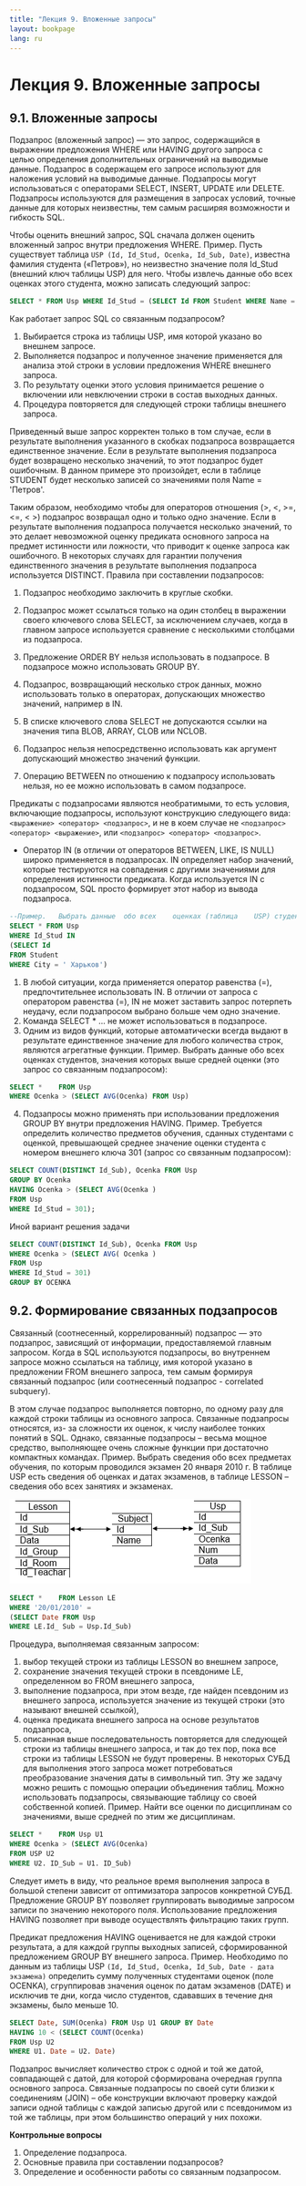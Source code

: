 ```yaml
---
title: "Лекция 9. Вложенные запросы"
layout: bookpage
lang: ru
---
```


# Лекция 9. Вложенные запросы

## 9.1.	Вложенные запросы

Подзапрос (вложенный запрос) — это запрос, содержащийся в выражении предложения WHERE или HAVING другого запроса с  
целью определения дополнительных ограничений на выводимые данные. Подзапрос в содержащем его запросе используют для  наложения условий на выводимые данные. Подзапросы могут использоваться с операторами SELECT, INSERT, UPDATE или DELETE.
Подзапросы используются для размещения в запросах условий, точные данные для которых неизвестны, тем самым расширяя возможности и гибкость SQL.

Чтобы оценить внешний запрос, SQL сначала должен оценить вложенный запрос внутри предложения WHERE.
Пример. Пусть существует таблица `USP (Id, Id_Stud, Ocenka, Id_Sub, Date)`, известна фамилия студента («Петров»), но неизвестно значение поля Id_Stud (внешний ключ таблицы USP) для него. Чтобы извлечь данные обо всех оценках этого студента, можно записать следующий запрос:

```sql
SELECT * FROM Usp WHERE Id_Stud = (SELECT Id FROM Student WHERE Name = 'Петров')
```

Как работает запрос SQL со связанным подзапросом?

1.	Выбирается строка из таблицы USP, имя которой указано во внешнем запросе.
2.	Выполняется подзапрос и полученное значение применяется для анализа этой строки в условии предложения WHERE внешнего запроса.
3.	По результату оценки этого условия принимается решение о включении или невключении строки в состав выходных данных.
4.	Процедура повторяется для следующей строки таблицы внешнего запроса.

Приведенный выше запрос корректен только в том случае, если в результате выполнения указанного в скобках подзапроса возвращается единственное значение. Если в результате выполнения подзапроса будет возвращено несколько значений, то этот подзапрос будет ошибочным. В данном примере это произойдет, если в таблице STUDENT будет несколько записей со значениями поля Name = 'Петров'.

Таким образом, необходимо чтобы для операторов отношения (>, <, >=, <=, < >) подзапрос возвращал одно и только одно значение. Если в результате выполнения подзапроса получается несколько значений, то это делает невозможной оценку предиката основного запроса на предмет истинности или ложности, что приводит к оценке запроса как ошибочного.
В некоторых случаях для гарантии получения единственного значения в результате выполнения подзапроса используется DISTINCT.
Правила при составлении подзапросов:

1.	Подзапрос необходимо заключить в круглые скобки.
 
2.	Подзапрос может ссылаться только на один столбец в выражении своего ключевого слова SELECT, за исключением случаев, когда в главном запросе используется сравнение с несколькими столбцами из подзапроса.
3.	Предложение ORDER BY нельзя использовать в подзапросе. В подзапросе можно использовать GROUP BY.
4.	Подзапрос, возвращающий несколько строк данных, можно использовать только в операторах, допускающих множество значений, например в IN.
5.	В списке ключевого слова SELECT не допускаются ссылки на значения типа BLOB, ARRAY, CLOB или NCLOB.
6.	Подзапрос нельзя непосредственно использовать как аргумент допускающий множество значений функции.
7.	Операцию BETWEEN по отношению к подзапросу использовать нельзя, но ее можно использовать в самом подзапросе.

Предикаты с подзапросами являются необратимыми, то есть условия, включающие подзапросы, используют конструкцию следующего вида: `<выражение> <оператор> <подзапрос>`, и не в коем случае не `<подзапрос> <оператор> <выражение>`, или `<подзапрос> <оператор> <подзапрос>`.

-	Оператор IN (в отличии от операторов BETWEEN, LIKE, IS NULL) широко применяется в подзапросах. IN определяет набор значений, которые тестируются на совпадения с другими значениями для определения истинности предиката. Когда используется IN с подзапросом, SQL просто формирует этот набор из вывода подзапроса.

```sql
--Пример.	Выбрать	данные	обо	всех	оценках	(таблица	USP) студентов из Харькова: 
SELECT * FROM Usp
WHERE Id_Stud IN
(SELECT Id
FROM Student
WHERE City = ' Харьков')
```

1. В любой ситуации, когда применяется оператор равенства (=), предпочтительнее использовать IN. В отличии от запроса с оператором равенства (=), IN не может заставить запрос потерпеть неудачу, если подзапросом выбрано больше чем одно значение.
2.	Команда SELECT * … не может использоваться в подзапросе.
3.	Одним из видов функций, которые автоматически всегда выдают в результате единственное значение для любого количества строк, являются агрегатные функции.
Пример. Выбрать данные обо всех оценках студентов, значения которых выше средней оценки (это запрос со связанным подзапросом):
```sql
SELECT *	FROM Usp
WHERE Ocenka > (SELECT AVG(Ocenka) FROM Usp)
```
4. Подзапросы можно применять при использовании предложения
GROUP BY внутри предложения HAVING.
Пример. Требуется определить количество предметов обучения, сданных студентами с оценкой, превышающей среднее значение оценки студента с номером внешнего ключа 301 (запрос со связанным подзапросом):

```sql
SELECT COUNT(DISTINCT Id_Sub), Ocenka FROM Usp
GROUP BY Ocenka
HAVING Ocenka > (SELECT AVG(Ocenka )
FROM Usp
WHERE Id_Stud = 301);
```
Иной вариант решения задачи

```sql
SELECT COUNT(DISTINCT Id_Sub), Ocenka FROM Usp
WHERE Ocenka > (SELECT AVG( Ocenka )
FROM Usp
WHERE Id_Stud = 301)
GROUP BY OCENKA
```

## 9.2.	Формирование связанных подзапросов

Связанный (соотнесенный, коррелированный) подзапрос — это подзапрос, зависящий от информации, предоставляемой главным запросом. Когда в SQL используются подзапросы, во внутреннем запросе можно ссылаться на таблицу, имя которой указано в предложении FROM внешнего запроса, тем самым формируя связанный подзапрос (или соотнесенный подзапрос - correlated subquery). 

В этом случае подзапрос выполняется повторно, по одному разу для каждой строки таблицы из основного запроса. Связанные подзапросы относятся, из- за сложности их оценок, к числу наиболее тонких понятий в SQL. Однако, связанные подзапросы – весьма мощное средство, выполняющее очень сложные функции при достаточно компактных командах.
Пример. Выбрать сведения обо всех предметах обучения, по которым проводился экзамен 20 января 2010 г. В таблице USP есть сведения об оценках и датах экзаменов, в таблице LESSON – сведения обо всех занятиях и экзаменах.

![](../assets/images/8-02.png)

```sql
SELECT *	FROM Lesson LE
WHERE '20/01/2010' = 
(SELECT Date FROM Usp
WHERE LE.Id_ Sub = Usp.Id_Sub)
```
Процедура, выполняемая связанным запросом:
1. выбор текущей строки из таблицы LESSON во внешнем запросе,
2.	сохранение	значения	текущей	строки	в	псевдониме	LE,
определенном во FROM внешнего запроса,
3.	выполнение подзапроса, при этом везде, где найден псевдоним из внешнего запроса, используется значение из текущей строки (это называют внешней ссылкой),
4.	оценка предиката внешнего запроса на основе результатов подзапроса,
5.	описанная выше последовательность повторяется для следующей строки из таблицы внешнего запроса, и так до тех пор, пока все строки из таблицы LESSON не будут проверены.
В некоторых СУБД для выполнения этого запроса может потребоваться преобразование значения даты в символьный тип.
Эту же задачу можно решить с помощью операции объединения таблиц.
Можно использовать подзапросы, связывающие таблицу со своей собственной копией.
Пример. Найти все оценки по дисциплинам со значениями, выше средней по этим же дисциплинам.

```sql
SELECT *	FROM Usp U1
WHERE Ocenka > (SELECT AVG(Ocenka)
FROM USP U2
WHERE U2. ID_Sub = U1. ID_Sub)
```

Следует иметь в виду, что реальное время выполнения запроса в большой степени зависит от оптимизатора запросов конкретной СУБД.
Предложение GROUP BY позволяет группировать выводимые запросом записи по значению некоторого поля. Использование предложения HAVING позволяет при выводе осуществлять фильтрацию таких групп.


Предикат предложения HAVING оценивается не для каждой строки результата, а для каждой группы выходных записей, сформированной предложением GROUP BY внешнего запроса.
Пример. Необходимо по данным из таблицы USP `(Id, Id_Stud, Ocenka, Id_Sub, Date - дата экзамена)` определить сумму полученных студентами оценок (поле OCENKA), сгруппировав значения оценок по датам экзаменов (DATE) и исключив те дни, когда число студентов, сдававших в течение дня экзамены, было меньше 10.

```sql
SELECT Date, SUM(Ocenka) FROM Usp U1 GROUP BY Date
HAVING 10 < (SELECT COUNT(Ocenka)
FROM Usp U2
WHERE U1. Date = U2. Date)
```

Подзапрос вычисляет количество строк с одной и той же датой, совпадающей с датой, для которой сформирована очередная группа основного запроса.
Связанные подзапросы по своей сути близки к соединениям (JOIN) – обе конструкции включают проверку каждой записи одной таблицы с каждой записью другой или с псевдонимом из той же таблицы, при этом большинство операций у них похожи.

**Контрольные вопросы**

1.	Определение подзапроса.
2.	Основные правила при составлении подзапросов?
3.	Определение и особенности работы со связанным подзапросом.